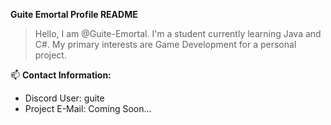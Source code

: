__**Guite Emortal Profile README**__
>Hello, I am @Guite-Emortal. I'm a student currently learning Java and C#. 
>My primary interests are Game Development for a personal project. 



📫 **Contact Information:**
- Discord User: guite
- Project E-Mail: Coming Soon...

<!---
Guite-Emortal/Guite-Emortal is a ✨ special ✨ repository because its `README.md` (this file) appears on your GitHub profile.
You can click the Preview link to take a look at your changes.
--->
